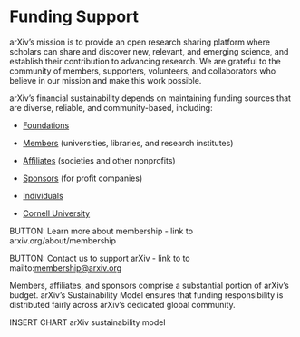 # Funding Support

arXiv’s mission is to provide an open research sharing platform where scholars can share and discover new, relevant, and emerging science, and establish their contribution to advancing research. We are grateful to the community of members, supporters, volunteers, and collaborators who believe in our mission and make this work possible.

arXiv’s financial sustainability depends on maintaining funding sources that are diverse, reliable, and community-based, including:

-  [Foundations](supporters)  

-  [Members](ourmembers) (universities, libraries, and research institutes)  

-  [Affiliates](supporters) (societies and other nonprofits)  

-  [Sponsors](supporters) (for profit companies)  

-  [Individuals](donate)  

-  [Cornell University](https://www.cornell.edu/)  

BUTTON: Learn more about membership - link to arxiv.org/about/membership

BUTTON: Contact us to support arXiv - link to to mailto:membership@arxiv.org

Members, affiliates, and sponsors comprise a substantial portion of arXiv’s budget. arXiv’s Sustainability Model ensures that funding responsibility is distributed fairly across arXiv’s dedicated global community.


INSERT CHART arXiv sustainability model 

